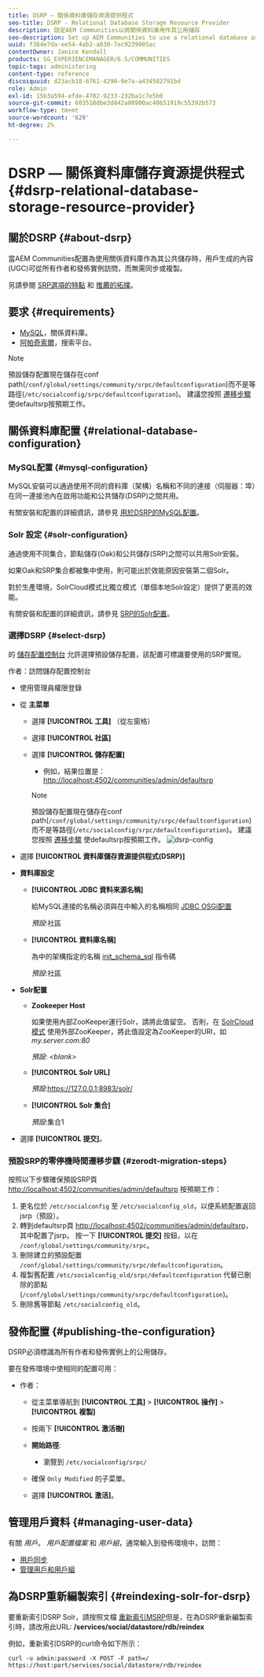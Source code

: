 ```yaml
---
title: DSRP — 關係資料庫儲存資源提供程式
seo-title: DSRP - Relational Database Storage Resource Provider
description: 設定AEM Communities以將關係資料庫用作其公用儲存
seo-description: Set up AEM Communities to use a relational database as its common store
uuid: f364e7da-ee54-4ab2-a630-7ec9239005ac
contentOwner: Janice Kendall
products: SG_EXPERIENCEMANAGER/6.5/COMMUNITIES
topic-tags: administering
content-type: reference
discoiquuid: d23acb18-6761-4290-9e7a-a434582791bd
role: Admin
exl-id: 15b3a594-efde-4702-9233-232ba1c7e5b0
source-git-commit: 603518dbe3d842a08900ac40651919c55392b573
workflow-type: tm+mt
source-wordcount: '629'
ht-degree: 2%

---
```


# DSRP — 關係資料庫儲存資源提供程式 {#dsrp-relational-database-storage-resource-provider}

## 關於DSRP {#about-dsrp}

當AEM Communities配置為使用關係資料庫作為其公共儲存時，用戶生成的內容(UGC)可從所有作者和發佈實例訪問，而無需同步或複製。

另請參閱 [SRP選項的特點](working-with-srp.md#characteristics-of-srp-options) 和 [推薦的拓撲](topologies.md)。

## 要求 {#requirements}

* [MySQL](#mysql-configuration)，關係資料庫。
* [阿帕奇索爾](#solr-configuration)，搜索平台。

>[!NOTE]
>
>預設儲存配置現在儲存在conf path(`/conf/global/settings/community/srpc/defaultconfiguration`)而不是等路徑(`/etc/socialconfig/srpc/defaultconfiguration`)。 建議您按照 [遷移步驟](#zerodt-migration-steps) 使defaultsrp按預期工作。

## 關係資料庫配置 {#relational-database-configuration}

### MySQL配置 {#mysql-configuration}

MySQL安裝可以通過使用不同的資料庫（架構）名稱和不同的連接（伺服器：埠）在同一連接池內在啟用功能和公共儲存(DSRP)之間共用。

有關安裝和配置的詳細資訊，請參見 [用於DSRP的MySQL配置](dsrp-mysql.md)。

### Solr 設定 {#solr-configuration}

通過使用不同集合，節點儲存(Oak)和公共儲存(SRP)之間可以共用Solr安裝。

如果Oak和SRP集合都被集中使用，則可能出於效能原因安裝第二個Solr。

對於生產環境，SolrCloud模式比獨立模式（單個本地Solr設定）提供了更高的效能。

有關安裝和配置的詳細資訊，請參見 [SRP的Solr配置](solr.md)。

### 選擇DSRP {#select-dsrp}

的 [儲存配置控制台](srp-config.md) 允許選擇預設儲存配置，該配置可標識要使用的SRP實現。

作者：訪問儲存配置控制台

* 使用管理員權限登錄
* 從 **主菜單**

   * 選擇 **[!UICONTROL 工具]** （從左窗格）
   * 選擇 **[!UICONTROL 社區]**
   * 選擇 **[!UICONTROL 儲存配置]**

      * 例如，結果位置是： [http://localhost:4502/communities/admin/defaultsrp](http://localhost:4502/communities/admin/defaultsrp)
      >[!NOTE]
      >
      >預設儲存配置現在儲存在conf path(`/conf/global/settings/community/srpc/defaultconfiguration`)而不是等路徑(`/etc/socialconfig/srpc/defaultconfiguration`)。 建議您按照 [遷移步驟](#zerodt-migration-steps) 使defaultsrp按預期工作。
   ![dsrp-config](assets/dsrp-config.png)

* 選擇 **[!UICONTROL 資料庫儲存資源提供程式(DSRP)]**
* **資料庫設定**

   * **[!UICONTROL JDBC 資料來源名稱]**

      給MySQL連接的名稱必須與在中輸入的名稱相同 [JDBC OSGi配置](dsrp-mysql.md#configurejdbcconnections)

      *預設*:社區

   * **[!UICONTROL 資料庫名稱]**

      為中的架構指定的名稱 [init_schema_sql](dsrp-mysql.md#obtain-the-sql-script) 指令碼

      *預設*:社區

* **Solr配置**

   * **[](https://cwiki.apache.org/confluence/display/solr/Using+ZooKeeper+to+Manage+Configuration+Files)Zookeeper Host**

      如果使用內部ZooKeeper運行Solr，請將此值留空。 否則，在 [SolrCloud模式](solr.md#solrcloud-mode) 使用外部ZooKeeper，將此值設定為ZooKeeper的URI，如 *my.server.com:80*

      *預設*: *&lt;blank>*

   * **[!UICONTROL Solr URL]**

      *預設*:https://127.0.0.1:8983/solr/

   * **[!UICONTROL Solr 集合]**

      *預設*:集合1

* 選擇 **[!UICONTROL 提交]**。

### 預設SRP的零停機時間遷移步驟 {#zerodt-migration-steps}

按照以下步驟確保預設SRP頁 [http://localhost:4502/communities/admin/defaultsrp](http://localhost:4502/communities/admin/defaultsrp) 按預期工作：

1. 更名位於 `/etc/socialconfig` 至 `/etc/socialconfig_old`，以便系統配置返回jsrp（預設）。
1. 轉到defaultsrp頁 [http://localhost:4502/communities/admin/defaultsrp](http://localhost:4502/communities/admin/defaultsrp)，其中配置了jsrp。 按一下 **[!UICONTROL 提交]** 按鈕，以在 `/conf/global/settings/community/srpc`。
1. 刪除建立的預設配置 `/conf/global/settings/community/srpc/defaultconfiguration`。
1. 複製舊配置 `/etc/socialconfig_old/srpc/defaultconfiguration` 代替已刪除的節點(`/conf/global/settings/community/srpc/defaultconfiguration`)。
1. 刪除舊等節點 `/etc/socialconfig_old`。

## 發佈配置 {#publishing-the-configuration}

DSRP必須標識為所有作者和發佈實例上的公用儲存。

要在發佈環境中使相同的配置可用：

* 作者：

   * 從主菜單導航到 **[!UICONTROL 工具]** > **[!UICONTROL 操作]** > **[!UICONTROL 複製]**
   * 按兩下 **[!UICONTROL 激活樹]**
   * **開始路徑**:

      * 瀏覽到 `/etc/socialconfig/srpc/`
   * 確保 `Only Modified` 的子菜單。
   * 選擇 **[!UICONTROL 激活]**。


## 管理用戶資料 {#managing-user-data}

有關 *用戶*。 *用戶配置檔案* 和 *用戶組*，通常輸入到發佈環境中，訪問：

* [用戶同步](sync.md)
* [管理用戶和用戶組](users.md)

## 為DSRP重新編製索引 {#reindexing-solr-for-dsrp}

要重新索引DSRP Solr，請按照文檔 [重新索引MSRP](msrp.md#msrp-reindex-tool)但是，在為DSRP重新編製索引時，請改用此URL: **/services/social/datastore/rdb/reindex**

例如，重新索引DSRP的curl命令如下所示：

```shell
curl -u admin:password -X POST -F path=/ https://host:port/services/social/datastore/rdb/reindex
```
